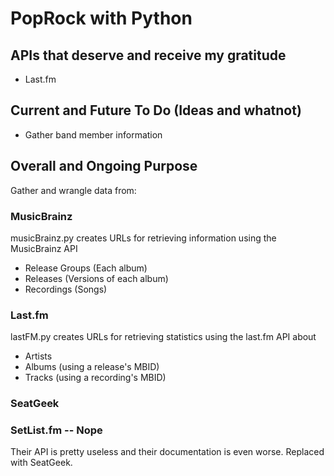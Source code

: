 # PopRock with Python

## APIs that deserve and receive my gratitude
- Last.fm

## Current and Future To Do (Ideas and whatnot)
- Gather band member information

## Overall and Ongoing Purpose
Gather and wrangle data from:

### MusicBrainz
musicBrainz.py creates URLs for retrieving information using the MusicBrainz API
- Release Groups (Each album)
- Releases (Versions of each album)
- Recordings (Songs)

### Last.fm
lastFM.py creates URLs for retrieving statistics using the last.fm API about
- Artists
- Albums (using a release's MBID)
- Tracks (using a recording's MBID)

### SeatGeek

### SetList.fm -- Nope
Their API is pretty useless and their documentation is even worse. Replaced with SeatGeek.